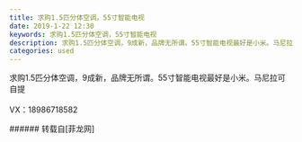 ```yaml
---
title: 求购1.5匹分体空调，55寸智能电视
date: 2019-1-22 12:30
keywords: 求购1.5匹分体空调，55寸智能电视
description: 求购1.5匹分体空调，9成新，品牌无所谓。55寸智能电视最好是小米。马尼拉可自提VX：18986718582
categories: used
---
```

<td class="t_f" id="postmessage_2764246">

求购1.5匹分体空调，9成新，品牌无所谓。55寸智能电视最好是小米。马尼拉可自提<br/>
<br/>
VX：18986718582<br/>
</td>
###### 转载自[菲龙网]